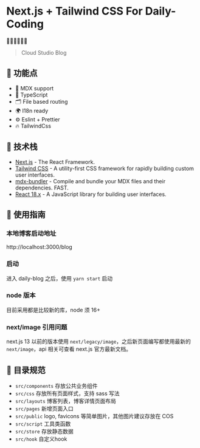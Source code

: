 <h1>Next.js + Tailwind CSS For Daily-Coding</h1>

<p>
 🧑‍💻👩‍💻👨‍💻
</p>

> Cloud Studio Blog

## 🚀 功能点

- 📝 MDX support
- 🦾 TypeScript
- 🗂 File based routing
- 🌍 I18n ready
- ⚙️ Eslint + Prettier
- 🔥 TailwindCss

## 🦄 技术栈

- [Next.js](https://nextjs.org/) - The React Framework.
- [Tailwind CSS](https://tailwindcss.com/) - A utility-first CSS framework for rapidly building custom user interfaces.
- [mdx-bundler](https://github.com/kentcdodds/mdx-bundler) - Compile and bundle your MDX files and their dependencies. FAST.
- [React 18.x](https://reactjs.org/) - A JavaScript library for building user interfaces.


## 🚗 使用指南

### 本地博客启动地址

http://localhost:3000/blog

### 启动

进入 daily-blog 之后，使用 `yarn start` 启动

### node 版本

目前采用都是比较新的库，node 须 16+

### next/image 引用问题

next.js 13 以前的版本使用 `next/legacy/image`，之后新页面编写都使用最新的 `next/image`，api 相关可查看 next.js 官方最新文档。

## 📒 目录规范

- `src/components` 存放公共业务组件
- `src/css` 存放所有页面样式，支持 sass 写法
- `src/layouts` 博客列表，博客详情页面布局
- `src/pages` 新增页面入口
- `src/public` logo, favicons 等简单图片，其他图片建议存放在 COS
- `src/script` 工具类函数
- `src/store` 存放静态数据
- `src/hook` 自定义hook

